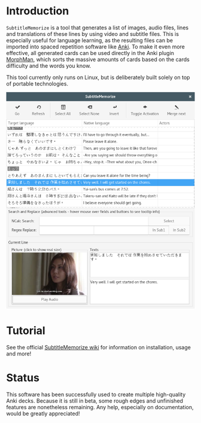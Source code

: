 ﻿Introduction
============

`SubtitleMemorize` is a tool that generates a list of images, audio files, lines and
translations of these lines by using video and subtitle files.
This is especially useful for language learning, as the resulting files can be imported into
spaced repetition software
like [Anki](http://ankisrs.net/ "Link to Anki homepage"). To make it even more effective, all generated cards can be used directly in the Anki plugin [MorphMan](https://github.com/ChangSpivey/MorphMan), which sorts the massive amounts of cards based on the cards difficulty and the words you know.

This tool currently only runs on Linux, but is deliberately built solely on top of portable technologies.

![Image](/Images/SubtitleMemorize_In_Action.png)

Tutorial
============
See the official [SubtitleMemorize wiki](https://github.com/ChangSpivey/SubtitleMemorize/wiki) for information on installation, usage and more!

Status
============
This software has been successfully used to create multiple high-quality Anki decks. Because it is still in beta, some rough edges and unfinished features are nonetheless remaining. Any help, especially on documentation, would be greatly appreciated!
